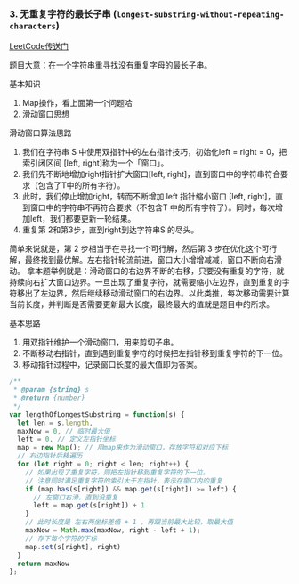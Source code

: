 ### 3. 无重复字符的最长子串 (`longest-substring-without-repeating-characters`)
[LeetCode传送门](https://leetcode-cn.com/problems/longest-substring-without-repeating-characters/)

题目大意：在一个字符串重寻找没有重复字母的最长子串。

基本知识
1. Map操作，看上面第一个问题哈
2. 滑动窗口思想

滑动窗口算法思路

1. 我们在字符串 S 中使用双指针中的左右指针技巧，初始化left = right = 0，把索引闭区间 [left, right]称为一个「窗口」。
2. 我们先不断地增加right指针扩大窗口[left, right]，直到窗口中的字符串符合要求（包含了T中的所有字符）。
3. 此时，我们停止增加right，转而不断增加 left 指针缩小窗口 [left, right]，直到窗口中的字符串不再符合要求（不包含T 中的所有字符了）。同时，每次增加left，我们都要更新一轮结果。
4. 重复第 2和第3步，直到right到达字符串S 的尽头。

简单来说就是，第 2 步相当于在寻找一个可行解，然后第 3 步在优化这个可行解，最终找到最优解。左右指针轮流前进，窗口大小增增减减，窗口不断向右滑动。
拿本题举例就是：滑动窗口的右边界不断的右移，只要没有重复的字符，就持续向右扩大窗口边界。一旦出现了重复字符，就需要缩小左边界，直到重复的字符移出了左边界，然后继续移动滑动窗口的右边界。以此类推，每次移动需要计算当前长度，并判断是否需要更新最大长度，最终最大的值就是题目中的所求。

基本思路
1. 用双指针维护一个滑动窗口，用来剪切子串。
2. 不断移动右指针，直到遇到重复字符的时候把左指针移到重复字符的下一位。
3. 移动指针过程中，记录窗口长度的最大值即为答案。

```JavaScript
/**
 * @param {string} s
 * @return {number}
 */
var lengthOfLongestSubstring = function(s) {
  let len = s.length,
  maxNow = 0, // 临时最大值
  left = 0, // 定义左指针坐标
  map = new Map(); // 用map来作为滑动窗口，存放字符和对应下标
  // 右边指针后移遍历
  for (let right = 0; right < len; right++) {
    // 如果出现了重复字符，则把左指针移到重复字符的下一位。
    // 注意同时满足重复字符的索引大于左指针，表示在窗口内的重复
    if (map.has(s[right]) && map.get(s[right]) >= left) {
      // 左窗口右滑，直到没重复
      left = map.get(s[right]) + 1
    }
    // 此时长度是 左右两坐标差值 + 1 ，再跟当前最大比较，取最大值
    maxNow = Math.max(maxNow, right - left + 1);
    // 存下每个字符的下标
    map.set(s[right], right)
  }
  return maxNow
};

```